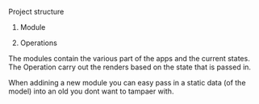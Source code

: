 Project structure


1. Module

2. Operations


The modules contain the various part of the apps and the current states.
The Operation carry out the renders based on the state that is passed in.

When addining a new module you can easy pass in a static data (of the model) into an old you dont want to tampaer with.